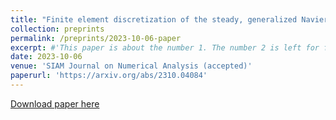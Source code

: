 ```yaml
---
title: "Finite element discretization of the steady, generalized Navier-Stokes equations with inhomogeneous Dirichlet boundary conditions"
collection: preprints
permalink: /preprints/2023-10-06-paper
excerpt: #'This paper is about the number 1. The number 2 is left for future work.'
date: 2023-10-06
venue: 'SIAM Journal on Numerical Analysis (accepted)'
paperurl: 'https://arxiv.org/abs/2310.04084'
---
```


[Download paper here](https://arxiv.org/pdf/2310.04084) 

